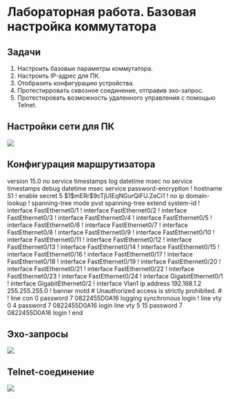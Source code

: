 <h1> Лабораторная работа. Базовая настройка коммутатора </h1> 

<h2> Задачи </h2>

<ol>
  <li> Настроить базовые параметры коммутатора. </li>
  <li> Настроить IP-адрес для ПК. </li>
  <li> Отобразить конфигурацию устройства. </li>
  <li> Протестирровать сквозное соединение, отправив эхо-запрос. </li>
  <li> Протестировать возможность удаленного управления с помощью Telnet. </li>
</ol>

<h2> Настройки сети для ПК </h2>
<img src=https://github.com/Avasekho/otus-networks-basic/blob/main/labs/lab00/pc%20config.png/>

<h2> Конфигурация маршрутизатора </h2>

<p> version 15.0
no service timestamps log datetime msec
no service timestamps debug datetime msec
service password-encryption
!
hostname S1
!
enable secret 5 $1$mERr$9cTjUIEqNGurQiFU.ZeCi1
!
no ip domain-lookup
!
spanning-tree mode pvst
spanning-tree extend system-id
!
interface FastEthernet0/1
!
interface FastEthernet0/2
!
interface FastEthernet0/3
!
interface FastEthernet0/4
!
interface FastEthernet0/5
!
interface FastEthernet0/6
!
interface FastEthernet0/7
!
interface FastEthernet0/8
!
interface FastEthernet0/9
!
interface FastEthernet0/10
!
interface FastEthernet0/11
!
interface FastEthernet0/12
!
interface FastEthernet0/13
!
interface FastEthernet0/14
!
interface FastEthernet0/15
!
interface FastEthernet0/16
!
interface FastEthernet0/17
!
interface FastEthernet0/18
!
interface FastEthernet0/19
!
interface FastEthernet0/20
!
interface FastEthernet0/21
!
interface FastEthernet0/22
!
interface FastEthernet0/23
!
interface FastEthernet0/24
!
interface GigabitEthernet0/1
!
interface GigabitEthernet0/2
!
interface Vlan1
 ip address 192.168.1.2 255.255.255.0
!
banner motd # Unauthorized access is strictly prohibited. #
!
line con 0
 password 7 0822455D0A16
 logging synchronous
 login
!
line vty 0 4
 password 7 0822455D0A16
 login
line vty 5 15
 password 7 0822455D0A16
 login
!
end </p>

<h2> Эхо-запросы </h2>
<img src=https://github.com/Avasekho/otus-networks-basic/blob/main/labs/lab00/ping.png/>

<h2> Telnet-соединение </h2>
<img src=https://github.com/Avasekho/otus-networks-basic/blob/main/labs/lab00/telnet.png/>
